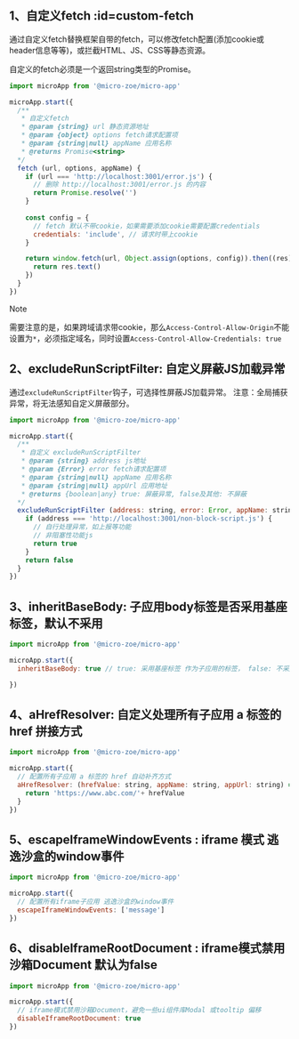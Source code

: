 ## 1、自定义fetch :id=custom-fetch
通过自定义fetch替换框架自带的fetch，可以修改fetch配置(添加cookie或header信息等等)，或拦截HTML、JS、CSS等静态资源。

自定义的fetch必须是一个返回string类型的Promise。

```js
import microApp from '@micro-zoe/micro-app'

microApp.start({
  /**
   * 自定义fetch
   * @param {string} url 静态资源地址
   * @param {object} options fetch请求配置项
   * @param {string|null} appName 应用名称
   * @returns Promise<string>
  */
  fetch (url, options, appName) {
    if (url === 'http://localhost:3001/error.js') {
      // 删除 http://localhost:3001/error.js 的内容
      return Promise.resolve('')
    }
    
    const config = {
      // fetch 默认不带cookie，如果需要添加cookie需要配置credentials
      credentials: 'include', // 请求时带上cookie
    }

    return window.fetch(url, Object.assign(options, config)).then((res) => {
      return res.text()
    })
  }
})
```

> [!NOTE]
> 需要注意的是，如果跨域请求带cookie，那么`Access-Control-Allow-Origin`不能设置为`*`，必须指定域名，同时设置`Access-Control-Allow-Credentials: true`

## 2、excludeRunScriptFilter: 自定义屏蔽JS加载异常 
通过`excludeRunScriptFilter`钩子，可选择性屏蔽JS加载异常。
注意：全局捕获异常，将无法感知自定义屏蔽部分。

```js
import microApp from '@micro-zoe/micro-app'

microApp.start({
  /**
   * 自定义 excludeRunScriptFilter
   * @param {string} address js地址
   * @param {Error} error fetch请求配置项
   * @param {string|null} appName 应用名称
   * @param {string|null} appUrl 应用地址
   * @returns {boolean|any} true: 屏蔽异常, false及其他: 不屏蔽
  */
  excludeRunScriptFilter (address: string, error: Error, appName: string, appUrl: string) {
    if (address === 'http://localhost:3001/non-block-script.js') {
      // 自行处理异常，如上报等功能
      // 非阻塞性功能js
      return true
    }
    return false
  }
})
```

## 3、inheritBaseBody: 子应用body标签是否采用基座标签，默认不采用
```js
import microApp from '@micro-zoe/micro-app'

microApp.start({
  inheritBaseBody: true // true: 采用基座标签 作为子应用的标签， false: 不采用

})
```

## 4、aHrefResolver: 自定义处理所有子应用 a 标签的 href 拼接方式
```js
import microApp from '@micro-zoe/micro-app'

microApp.start({
  // 配置所有子应用 a 标签的 href 自动补齐方式
  aHrefResolver: (hrefValue: string, appName: string, appUrl: string) => {
    return 'https://www.abc.com/'+ hrefValue
  }
})
```

## 5、escapeIframeWindowEvents : iframe 模式 逃逸沙盒的window事件
```js
import microApp from '@micro-zoe/micro-app'

microApp.start({
  // 配置所有iframe子应用 逃逸沙盒的window事件
  escapeIframeWindowEvents: ['message']
})
```
## 6、disableIframeRootDocument : iframe模式禁用沙箱Document 默认为false
```js
import microApp from '@micro-zoe/micro-app'

microApp.start({
  // iframe模式禁用沙箱Document，避免一些ui组件库Modal 或tooltip 偏移
  disableIframeRootDocument: true
})
```

